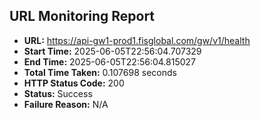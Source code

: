 ## URL Monitoring Report

- **URL:** https://api-gw1-prod1.fisglobal.com/gw/v1/health
- **Start Time:** 2025-06-05T22:56:04.707329
- **End Time:** 2025-06-05T22:56:04.815027
- **Total Time Taken:** 0.107698 seconds
- **HTTP Status Code:** 200
- **Status:** Success
- **Failure Reason:** N/A

